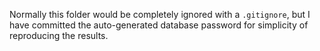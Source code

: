 Normally this folder would be completely ignored with a `.gitignore`, but I have committed the
auto-generated database password for simplicity of reproducing the results.